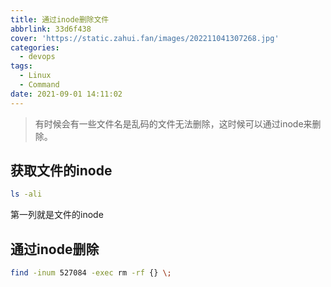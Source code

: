 ```yaml
---
title: 通过inode删除文件
abbrlink: 33d6f438
cover: 'https://static.zahui.fan/images/202211041307268.jpg'
categories:
  - devops
tags:
  - Linux
  - Command
date: 2021-09-01 14:11:02
---
```


> 有时候会有一些文件名是乱码的文件无法删除，这时候可以通过inode来删除。

## 获取文件的inode

```bash
ls -ali
```

第一列就是文件的inode

## 通过inode删除

```bash
find -inum 527084 -exec rm -rf {} \;
```

